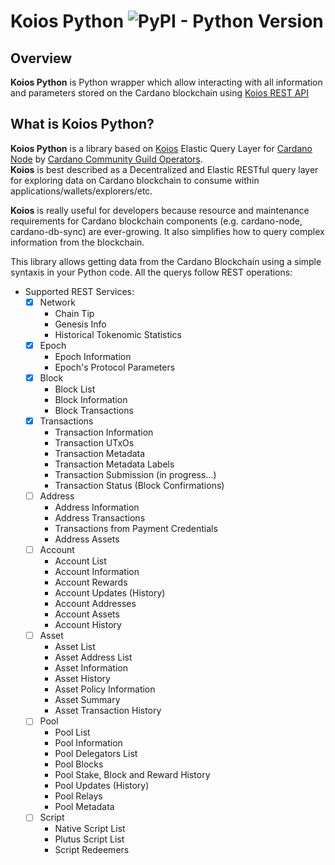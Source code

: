 # Koios Python ![PyPI - Python Version](https://img.shields.io/badge/python-%3E%3D3.8-blue) 

## Overview
**Koios Python** is Python wrapper which allow interacting with all information and parameters stored on the Cardano blockchain using [Koios REST API](https://api.koios.rest/)


## What is Koios Python? 
**Koios Python** is a library based on [Koios](https://www.koios.rest/) Elastic Query Layer for [Cardano Node](https://github.com/input-output-hk/cardano-node/) by [Cardano Community Guild Operators](https://github.com/cardano-community). <br>
**Koios** is best described as a Decentralized and Elastic RESTful query layer for exploring data on Cardano blockchain to consume within applications/wallets/explorers/etc. <p>
**Koios** is really useful for developers because resource and maintenance requirements for Cardano blockchain components (e.g. cardano-node, cardano-db-sync) are ever-growing. It also simplifies how to query complex information from the blockchain.
    
This library allows getting data from the Cardano Blockchain using a simple syntaxis in your Python code. All the querys follow REST operations:

- Supported REST Services:
    - [x] Network
        - Chain Tip
        - Genesis Info
        - Historical Tokenomic Statistics
    - [x] Epoch
        - Epoch Information
        - Epoch's Protocol Parameters
    - [x] Block
        - Block List
        - Block Information
        - Block Transactions
    - [x] Transactions
        - Transaction Information
        - Transaction UTxOs
        - Transaction Metadata
        - Transaction Metadata Labels
        - Transaction Submission (in progress...)
        - Transaction Status (Block Confirmations)
    - [ ] Address
        - Address Information
        - Address Transactions
        - Transactions from Payment Credentials
        - Address Assets
    - [ ] Account
        - Account List
        - Account Information
        - Account Rewards
        - Account Updates (History)
        - Account Addresses
        - Account Assets
        - Account History
    - [ ] Asset
        - Asset List
        - Asset Address List
        - Asset Information
        - Asset History
        - Asset Policy Information
        - Asset Summary
        - Asset Transaction History
    - [ ] Pool
        - Pool List
        - Pool Information
        - Pool Delegators List
        - Pool Blocks
        - Pool Stake, Block and Reward History
        - Pool Updates (History)
        - Pool Relays
        - Pool Metadata
    - [ ] Script
        - Native Script List
        - Plutus Script List
        - Script Redeemers








